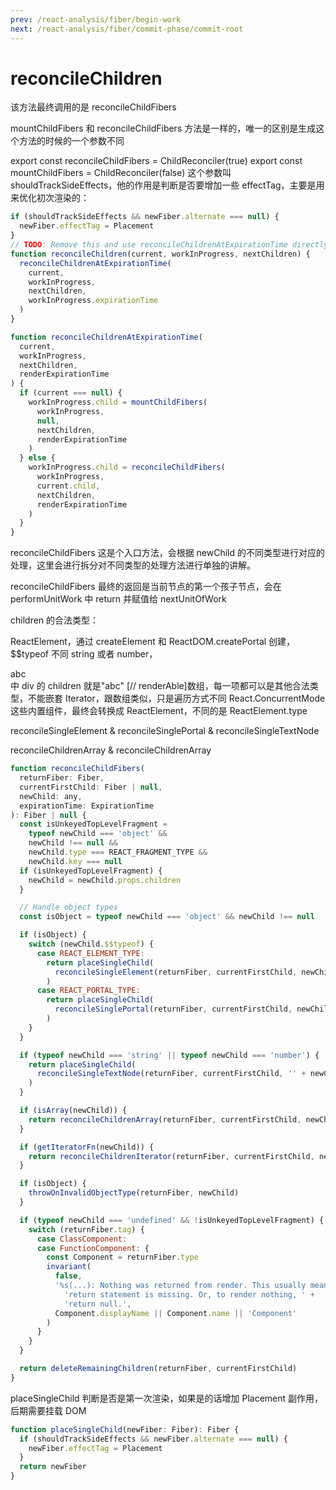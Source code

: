 ```yaml
---
prev: /react-analysis/fiber/begin-work
next: /react-analysis/fiber/commit-phase/commit-root
---
```


# reconcileChildren

该方法最终调用的是 reconcileChildFibers

mountChildFibers 和 reconcileChildFibers 方法是一样的，唯一的区别是生成这个方法的时候的一个参数不同

export const reconcileChildFibers = ChildReconciler(true)
export const mountChildFibers = ChildReconciler(false)
这个参数叫 shouldTrackSideEffects，他的作用是判断是否要增加一些 effectTag，主要是用来优化初次渲染的：

```js
if (shouldTrackSideEffects && newFiber.alternate === null) {
  newFiber.effectTag = Placement
}
// TODO: Remove this and use reconcileChildrenAtExpirationTime directly.
function reconcileChildren(current, workInProgress, nextChildren) {
  reconcileChildrenAtExpirationTime(
    current,
    workInProgress,
    nextChildren,
    workInProgress.expirationTime
  )
}

function reconcileChildrenAtExpirationTime(
  current,
  workInProgress,
  nextChildren,
  renderExpirationTime
) {
  if (current === null) {
    workInProgress.child = mountChildFibers(
      workInProgress,
      null,
      nextChildren,
      renderExpirationTime
    )
  } else {
    workInProgress.child = reconcileChildFibers(
      workInProgress,
      current.child,
      nextChildren,
      renderExpirationTime
    )
  }
}
```

reconcileChildFibers
这是个入口方法，会根据 newChild 的不同类型进行对应的处理，这里会进行拆分对不同类型的处理方法进行单独的讲解。

reconcileChildFibers 最终的返回是当前节点的第一个孩子节点，会在 performUnitWork 中 return 并赋值给 nextUnitOfWork

children 的合法类型：

ReactElement，通过 createElement 和 ReactDOM.createPortal 创建，$$typeof 不同
string 或者 number，<div>abc</div>中 div 的 children 就是"abc"
[// renderAble]数组，每一项都可以是其他合法类型，不能嵌套
Iterator，跟数组类似，只是遍历方式不同
React.ConcurrentMode 这些内置组件，最终会转换成 ReactElement，不同的是 ReactElement.type

reconcileSingleElement & reconcileSinglePortal & reconcileSingleTextNode

reconcileChildrenArray & reconcileChildrenArray

```js
function reconcileChildFibers(
  returnFiber: Fiber,
  currentFirstChild: Fiber | null,
  newChild: any,
  expirationTime: ExpirationTime
): Fiber | null {
  const isUnkeyedTopLevelFragment =
    typeof newChild === 'object' &&
    newChild !== null &&
    newChild.type === REACT_FRAGMENT_TYPE &&
    newChild.key === null
  if (isUnkeyedTopLevelFragment) {
    newChild = newChild.props.children
  }

  // Handle object types
  const isObject = typeof newChild === 'object' && newChild !== null

  if (isObject) {
    switch (newChild.$$typeof) {
      case REACT_ELEMENT_TYPE:
        return placeSingleChild(
          reconcileSingleElement(returnFiber, currentFirstChild, newChild, expirationTime)
        )
      case REACT_PORTAL_TYPE:
        return placeSingleChild(
          reconcileSinglePortal(returnFiber, currentFirstChild, newChild, expirationTime)
        )
    }
  }

  if (typeof newChild === 'string' || typeof newChild === 'number') {
    return placeSingleChild(
      reconcileSingleTextNode(returnFiber, currentFirstChild, '' + newChild, expirationTime)
    )
  }

  if (isArray(newChild)) {
    return reconcileChildrenArray(returnFiber, currentFirstChild, newChild, expirationTime)
  }

  if (getIteratorFn(newChild)) {
    return reconcileChildrenIterator(returnFiber, currentFirstChild, newChild, expirationTime)
  }

  if (isObject) {
    throwOnInvalidObjectType(returnFiber, newChild)
  }

  if (typeof newChild === 'undefined' && !isUnkeyedTopLevelFragment) {
    switch (returnFiber.tag) {
      case ClassComponent:
      case FunctionComponent: {
        const Component = returnFiber.type
        invariant(
          false,
          '%s(...): Nothing was returned from render. This usually means a ' +
            'return statement is missing. Or, to render nothing, ' +
            'return null.',
          Component.displayName || Component.name || 'Component'
        )
      }
    }
  }

  return deleteRemainingChildren(returnFiber, currentFirstChild)
}
```

placeSingleChild
判断是否是第一次渲染，如果是的话增加 Placement 副作用，后期需要挂载 DOM

```js
function placeSingleChild(newFiber: Fiber): Fiber {
  if (shouldTrackSideEffects && newFiber.alternate === null) {
    newFiber.effectTag = Placement
  }
  return newFiber
}
```
